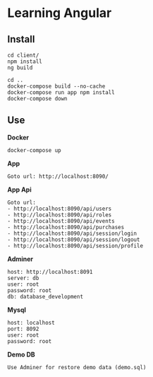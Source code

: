 # Learning Angular



## Install
``` 
cd client/
npm install
ng build 

cd ..
docker-compose build --no-cache
docker-compose run app npm install
docker-compose down
```

## Use

**Docker**
``` 
docker-compose up
``` 

**App**
``` 
Goto url: http://localhost:8090/
``` 

**App Api**
``` 
Goto url:
- http://localhost:8090/api/users
- http://localhost:8090/api/roles
- http://localhost:8090/api/events
- http://localhost:8090/api/purchases
- http://localhost:8090/api/session/login
- http://localhost:8090/api/session/logout
- http://localhost:8090/api/session/profile
``` 

**Adminer**
```
host: http://localhost:8091
server: db
user: root
password: root
db: database_development
```

**Mysql**
``` 
host: localhost
port: 8092
user: root
password: root
```

**Demo DB**
```
Use Adminer for restore demo data (demo.sql)
```

